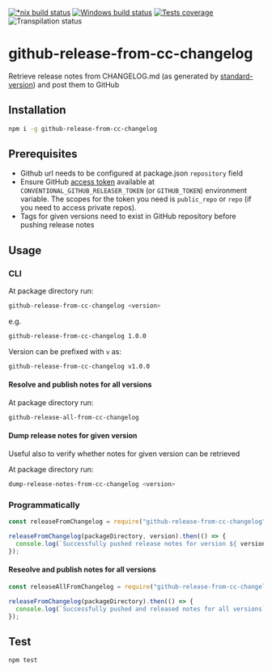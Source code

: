 [![*nix build status][nix-build-image]][nix-build-url]
[![Windows build status][win-build-image]][win-build-url]
[![Tests coverage][cov-image]][cov-url]
![Transpilation status][transpilation-image]

# github-release-from-cc-changelog

Retrieve release notes from CHANGELOG.md (as generated by [standard-version](https://github.com/conventional-changelog/standard-version)) and post them to GitHub

## Installation

```bash
npm i -g github-release-from-cc-changelog
```

## Prerequisites

- Github url needs to be configured at package.json `repository` field
- Ensure GitHub [access token](https://github.com/settings/tokens/new) available at `CONVENTIONAL_GITHUB_RELEASER_TOKEN` (or `GITHUB_TOKEN`) environment variable. The scopes for the token you need is `public_repo` or `repo` (if you need to access private repos).
- Tags for given versions need to exist in GitHub repository before pushing release notes

## Usage

### CLI

At package directory run:

```bash
github-release-from-cc-changelog <version>
```

e.g.

```bash
github-release-from-cc-changelog 1.0.0
```

Version can be prefixed with `v` as:

```bash
github-release-from-cc-changelog v1.0.0
```

#### Resolve and publish notes for all versions

At package directory run:

```bash
github-release-all-from-cc-changelog
```

#### Dump release notes for given version

Useful also to verify whether notes for given version can be retrieved

At package directory run:

```bash
dump-release-notes-from-cc-changelog <version>
```

### Programmatically

```javascript
const releaseFromChangelog = require("github-release-from-cc-changelog");

releaseFromChangelog(packageDirectory, version).then(() => {
  console.log(`Successfully pushed release notes for version ${ version }`);
});
```

#### Reseolve and publish notes for all versions

```javascript
const releaseAllFromChangelog = require("github-release-from-cc-changelog/all");

releaseFromChangelog(packageDirectory).then(() => {
  console.log(`Successfully pushed and released notes for all versions`);
});
```

## Test

```bash
npm test
```

[nix-build-image]: https://semaphoreci.com/api/v1/medikoo-org/github-release-from-cc-changelog/branches/master/shields_badge.svg
[nix-build-url]: https://semaphoreci.com/medikoo-org/github-release-from-cc-changelog
[win-build-image]: https://ci.appveyor.com/api/projects/status/7hwt5m89ged5lm78?svg=true
[win-build-url]: https://ci.appveyor.com/api/project/medikoo/github-release-from-cc-changelog
[cov-image]: https://img.shields.io/codecov/c/github/medikoo/github-release-from-cc-changelog.svg
[cov-url]: https://codecov.io/gh/medikoo/github-release-from-cc-changelog
[transpilation-image]: https://img.shields.io/badge/transpilation-free-brightgreen.svg
